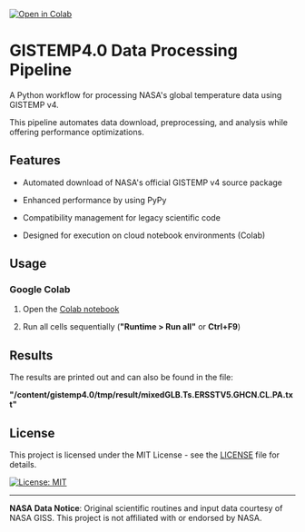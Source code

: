 [![Open in Colab](https://colab.research.google.com/assets/colab-badge.svg)](https://colab.research.google.com/github/ras0k/gistemp4/blob/main/gistemp4.ipynb)

# GISTEMP4.0 Data Processing Pipeline

A Python workflow for processing NASA's global temperature data using GISTEMP v4. 

This pipeline automates data download, preprocessing, and analysis while offering performance optimizations.

## Features

-   Automated download of NASA's official GISTEMP v4 source package
    
-   Enhanced performance by using PyPy
    
-   Compatibility management for legacy scientific code
    
-   Designed for execution on cloud notebook environments (Colab) 
    
## Usage

### Google Colab

1.  Open the [Colab notebook](https://colab.research.google.com/github/ras0k/gistemp4/blob/main/gistemp4.ipynb)
    
2.  Run all cells sequentially (**"Runtime > Run all"** or **Ctrl+F9**)

    

## Results



The results are printed out and can also be found in the file:

**"/content/gistemp4.0/tmp/result/mixedGLB.Ts.ERSSTV5.GHCN.CL.PA.txt"**
    

## License

This project is licensed under the MIT License - see the [LICENSE](https://github.com/ras0k/gistemp4/blob/main/LICENSE) file for details.

[![License: MIT](https://img.shields.io/badge/License-MIT-yellow.svg)](https://opensource.org/licenses/MIT)  

* * *

**NASA Data Notice**: Original scientific routines and input data courtesy of NASA GISS. This project is not affiliated with or endorsed by NASA.

